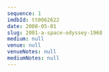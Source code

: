```yaml
---
sequence: 1
imdbId: tt0062622
date: 2008-05-01
slug: 2001-a-space-odyssey-1968
medium: null
venue: null
venueNotes: null
mediumNotes: null
---
```


